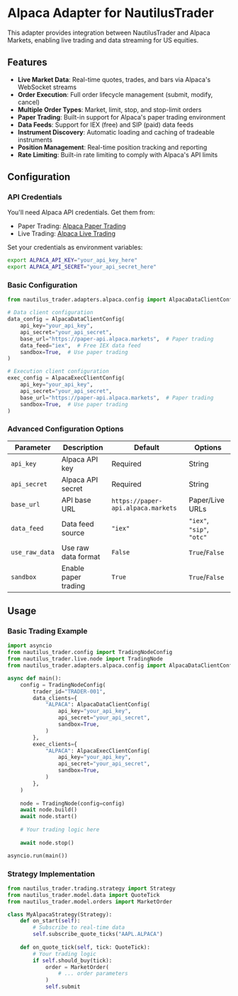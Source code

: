 # Alpaca Adapter for NautilusTrader

This adapter provides integration between NautilusTrader and Alpaca Markets, enabling live trading and data streaming for US equities.

## Features

- **Live Market Data**: Real-time quotes, trades, and bars via Alpaca's WebSocket streams
- **Order Execution**: Full order lifecycle management (submit, modify, cancel)
- **Multiple Order Types**: Market, limit, stop, and stop-limit orders
- **Paper Trading**: Built-in support for Alpaca's paper trading environment
- **Data Feeds**: Support for IEX (free) and SIP (paid) data feeds
- **Instrument Discovery**: Automatic loading and caching of tradeable instruments
- **Position Management**: Real-time position tracking and reporting
- **Rate Limiting**: Built-in rate limiting to comply with Alpaca's API limits


## Configuration

### API Credentials

You'll need Alpaca API credentials. Get them from:
- Paper Trading: [Alpaca Paper Trading](https://app.alpaca.markets/paper/dashboard/overview)
- Live Trading: [Alpaca Live Trading](https://app.alpaca.markets/live/dashboard/overview)

Set your credentials as environment variables:
```bash
export ALPACA_API_KEY="your_api_key_here"
export ALPACA_API_SECRET="your_api_secret_here"
```

### Basic Configuration

```python
from nautilus_trader.adapters.alpaca.config import AlpacaDataClientConfig, AlpacaExecClientConfig

# Data client configuration
data_config = AlpacaDataClientConfig(
    api_key="your_api_key",
    api_secret="your_api_secret",
    base_url="https://paper-api.alpaca.markets",  # Paper trading
    data_feed="iex",  # Free IEX data feed
    sandbox=True,  # Use paper trading
)

# Execution client configuration
exec_config = AlpacaExecClientConfig(
    api_key="your_api_key",
    api_secret="your_api_secret",
    base_url="https://paper-api.alpaca.markets",  # Paper trading
    sandbox=True,  # Use paper trading
)
```

### Advanced Configuration Options

| Parameter | Description | Default | Options |
|-----------|-------------|---------|---------|
| `api_key` | Alpaca API key | Required | String |
| `api_secret` | Alpaca API secret | Required | String |
| `base_url` | API base URL | `https://paper-api.alpaca.markets` | Paper/Live URLs |
| `data_feed` | Data feed source | `"iex"` | `"iex"`, `"sip"`, `"otc"` |
| `use_raw_data` | Use raw data format | `False` | `True`/`False` |
| `sandbox` | Enable paper trading | `True` | `True`/`False` |

## Usage

### Basic Trading Example

```python
import asyncio
from nautilus_trader.config import TradingNodeConfig
from nautilus_trader.live.node import TradingNode
from nautilus_trader.adapters.alpaca.config import AlpacaDataClientConfig, AlpacaExecClientConfig

async def main():
    config = TradingNodeConfig(
        trader_id="TRADER-001",
        data_clients={
            "ALPACA": AlpacaDataClientConfig(
                api_key="your_api_key",
                api_secret="your_api_secret",
                sandbox=True,
            )
        },
        exec_clients={
            "ALPACA": AlpacaExecClientConfig(
                api_key="your_api_key", 
                api_secret="your_api_secret",
                sandbox=True,
            )
        },
    )
    
    node = TradingNode(config=config)
    await node.build()
    await node.start()
    
    # Your trading logic here
    
    await node.stop()

asyncio.run(main())
```

### Strategy Implementation

```python
from nautilus_trader.trading.strategy import Strategy
from nautilus_trader.model.data import QuoteTick
from nautilus_trader.model.orders import MarketOrder

class MyAlpacaStrategy(Strategy):
    def on_start(self):
        # Subscribe to real-time data
        self.subscribe_quote_ticks("AAPL.ALPACA")
    
    def on_quote_tick(self, tick: QuoteTick):
        # Your trading logic
        if self.should_buy(tick):
            order = MarketOrder(
                # ... order parameters
            )
            self.submit
